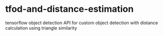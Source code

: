 # tfod-and-distance-estimation
tensorflow object detection API for custom object detection with distance calculation using triangle similarity
